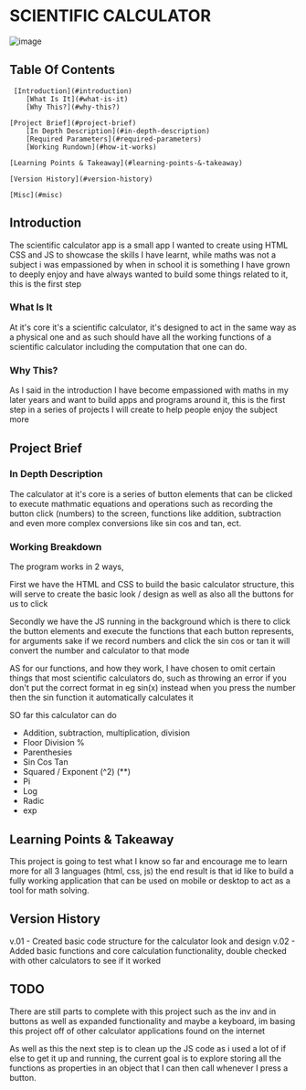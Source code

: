 # SCIENTIFIC CALCULATOR

![image](https://github.com/ShaAnder/Misc_JS_Portfolio_Projects/assets/129494996/4dce0017-c704-4c15-81bd-a681037a7848)


## Table Of Contents

     [Introduction](#introduction)
        [What Is It](#what-is-it)
        [Why This?](#why-this?)

    [Project Brief](#project-brief)
        [In Depth Description](#in-depth-description)
        [Required Parameters](#required-parameters)
        [Working Rundown](#how-it-works)

    [Learning Points & Takeaway](#learning-points-&-takeaway)

    [Version History](#version-history)

    [Misc](#misc)

## Introduction

The scientific calculator app is a small app I wanted to create using HTML CSS and JS to showcase the skills I have learnt, while maths was not a subject i was empassioned by when in school it is something I have grown to deeply enjoy and have always wanted to build some things related to it, this is the first step

### What Is It

At it's core it's a scientific calculator, it's designed to act in the same way as a physical one and as such should have all the working functions of a scientific calculator including the computation that one can do.

### Why This?

As I said in the introduction I have become empassioned with maths in my later years and want to build apps and programs around it, this is the first step in a series of projects I will create to help people enjoy the subject more

## Project Brief

### In Depth Description

The calculator at it's core is a series of button elements that can be clicked to execute mathmatic equations and operations such as recording the button click (numbers) to the screen, functions like addition, subtraction and even more complex conversions like sin cos and tan, ect.

### Working Breakdown

The program works in 2 ways,

First we have the HTML and CSS to build the basic calculator structure, this will serve to create the basic look / design as well as also all the buttons for us to click

Secondly we have the JS running in the background which is there to click the button elements and execute the functions that each button represents, for arguments sake if we record numbers and click the sin cos or tan it will convert the number and calculator to that mode

AS for our functions, and how they work, I have chosen to omit certain things that most scientific calculators do, such as throwing an error if you don't put the correct format in eg sin(x) instead when you press the number then the sin function it automatically calculates it

SO far this calculator can do

- Addition, subtraction, multiplication, division
- Floor Division %
- Parenthesies
- Sin Cos Tan
- Squared / Exponent (^2) (\*\*)
- Pi
- Log
- Radic
- exp

## Learning Points & Takeaway

This project is going to test what I know so far and encourage me to learn more for all 3 languages (html, css, js) the end result is that id like to build a fully working application that can be used on mobile or desktop to act as a tool for math solving.

## Version History

v.01 - Created basic code structure for the calculator look and design
v.02 - Added basic functions and core calculation functionality, double checked with other calculators to see if it worked

## TODO

There are still parts to complete with this project such as the inv and in buttons as well as expanded functionality and maybe a keyboard, im basing this project off of other calculator applications found on the internet

As well as this the next step is to clean up the JS code as i used a lot of if else to get it up and running, the current goal is to explore storing all the functions as properties in an object that I can then call whenever I press a button.
